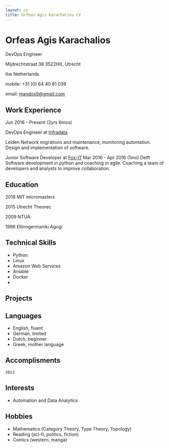 ```yaml
---
layout: cv
title: Orfeas Agis Karachalios CV
---
```

# Orfeas Agis Karachalios
DevOps Engineer

Mijdrechtstraat 38 3522HX, Utrecht

the Netherlands

mobile: +31 (0) 64 40 81 039

email: mandos9@gmail.com

## Work Experience
Jun 2016 - Present (2yrs 6mos)

DevOps Engineer at [Infradata](infradata.nl)

Leiden
Network migrations and maintenance, monitoring automation. Design and implementation of software.

Junior Software Developer at [Fox-IT](fox-it.com/nl)
Mar 2016 - Apr 2016 (1mo)
Delft
Software development in python and coaching in agile.
Coaching a team of developers and analysts to improve collaboration.



## Education

2018 MIT micromasters

2015 Utrecht Theorec

2009 NTUA

1996 Ellinogermaniki Agogi

## Technical Skills

- Python
- Linux
- Amazon Web Services
- Ansible
- Docker
-

## Projects

## Languages

- English, fluent
- German, limited
- Dutch, beginner
- Greek, mother language

## Accomplisments

`2013`



## Interests
- Automation and Data Analytics

## Hobbies
- Mathematics (Category Theory, Type Theory, Topology)
- Reading (sci-fi, politics, fiction)
- Comics (western, manga)

<!-- ### Footer

Last updated: November 2018 -->


